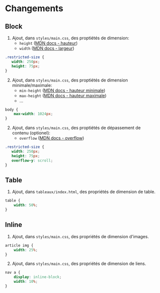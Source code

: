 # Changements

## Block

 1. Ajout, dans `styles/main.css`, des proptiétés de dimension:
    - `height` ([MDN docs - hauteur](https://developer.mozilla.org/fr/docs/Web/CSS/height))
    - `width` ([MDN docs - largeur](https://developer.mozilla.org/fr/docs/Web/CSS/width))

 ```css
 .restricted-size {
    width: 250px;
    height: 75px;
}
``` 

 2. Ajout, dans `styles/main.css`, des proptiétés de dimension minimale/maximale: 
    - `min-height` ([MDN docs - hauteur minimale](https://developer.mozilla.org/fr/docs/Web/CSS/min-height))
    - `max-height` ([MDN docs - hauteur maximale](https://developer.mozilla.org/fr/docs/Web/CSS/max-height))
    - ...

```css
body {
    max-width: 1024px;
}
```

 2. Ajout, dans `styles/main.css`, des proptiétés de dépassement de contenu (optionel):
    - `overflow` ([MDN docs - overflow](https://developer.mozilla.org/fr/docs/Web/CSS/overflow))

 ```css
 .restricted-size {
    width: 250px;
    height: 75px;
    overflow-y: scroll;
}
``` 

## Table

 1. Ajout, dans `tableaux/index.html`, des propriétés de dimension de table.
   
```css
table {
    width: 50%;
}
```

## Inline

 1. Ajout, dans `styles/main.css`, des propriétés de dimension d'images.

```css
article img {
    width: 25%;
}
```

 2. Ajout, dans `styles/main.css`, des propriétés de dimension de liens.

```css
nav a {
    display: inline-block;
    width: 10%;
}
```
